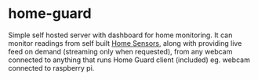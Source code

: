 # home-guard

Simple self hosted server with dashboard for home monitoring. It can monitor readings from self built [Home Sensors](https://github.com/mjaniszew/home-sensors), along with providing live feed on demand (streaming only when requested), from any webcam connected to anything that runs Home Guard client (included) eg. webcam connected to raspberry pi.
